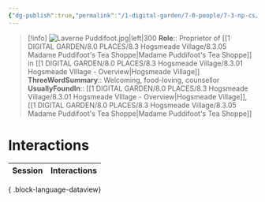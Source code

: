 ```yaml
---
{"dg-publish":true,"permalink":"/1-digital-garden/7-0-people/7-3-np-cs/laverne-puddifoot/","tags":["#person","#hogsmeade","#hogsmeade-resident","#shopkeeper"]}
---
```


>[!info] 
>![Laverne Puddifoot.jpg|left|300](/img/user/1%20DIGITAL%20GARDEN/7.0%20PEOPLE/7.3%20NPCs/Headshots/Laverne%20Puddifoot.jpg)
>**Role**:: Proprietor of [[1 DIGITAL GARDEN/8.0 PLACES/8.3 Hogsmeade Village/8.3.05 Madame Puddifoot's Tea Shoppe\|Madame Puddifoot's Tea Shoppe]] in [[1 DIGITAL GARDEN/8.0 PLACES/8.3 Hogsmeade Village/8.3.01 Hogsmeade VIllage - Overview\|Hogsmeade Village]]
>**ThreeWordSummary**:: Welcoming, food-loving, counsellor
>**UsuallyFoundIn**:: [[1 DIGITAL GARDEN/8.0 PLACES/8.3 Hogsmeade Village/8.3.01 Hogsmeade VIllage - Overview\|Hogsmeade Village]], [[1 DIGITAL GARDEN/8.0 PLACES/8.3 Hogsmeade Village/8.3.05 Madame Puddifoot's Tea Shoppe\|Madame Puddifoot's Tea Shoppe]]

# Interactions

| Session | Interactions |
| ------- | ------------ |

{ .block-language-dataview}
